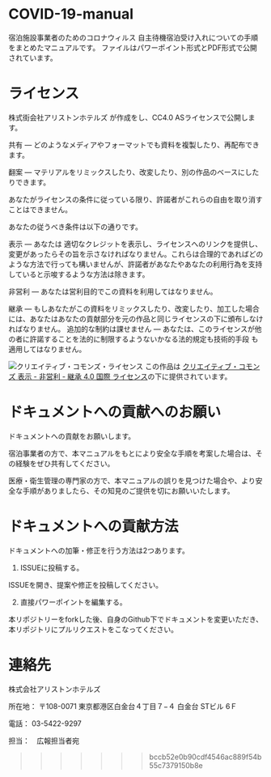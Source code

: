 # COVID-19-manual

宿泊施設事業者のためのコロナウィルス 自主待機宿泊受け入れについての手順をまとめたマニュアルです。
ファイルはパワーポイント形式とPDF形式で公開されています。


# ライセンス

株式街会社アリストンホテルズ が作成をし、CC4.0 ASライセンスで公開します。

共有 — どのようなメディアやフォーマットでも資料を複製したり、再配布できます。

翻案 — マテリアルをリミックスしたり、改変したり、別の作品のベースにしたりできます。

あなたがライセンスの条件に従っている限り、許諾者がこれらの自由を取り消すことはできません。

あなたの従うべき条件は以下の通りです。

表示 — あなたは 適切なクレジットを表示し、ライセンスへのリンクを提供し、変更があったらその旨を示さなければなりません。これらは合理的であればどのような方法で行っても構いませんが、許諾者があなたやあなたの利用行為を支持していると示唆するような方法は除きます。

非営利 — あなたは営利目的でこの資料を利用してはなりません。

継承 — もしあなたがこの資料をリミックスしたり、改変したり、加工した場合には、あなたはあなたの貢献部分を元の作品と同じライセンスの下に頒布しなければなりません。
追加的な制約は課せません — あなたは、このライセンスが他の者に許諾することを法的に制限するようないかなる法的規定も技術的手段 も適用してはなりません。

![クリエイティブ・コモンズ・ライセンス](https://i.creativecommons.org/l/by-nc-sa/4.0/88x31.png "サンプル")
この作品は [クリエイティブ・コモンズ 表示 - 非営利 - 継承 4.0 国際 ライセンス](http://creativecommons.org/licenses/by-nc-sa/4.0/)の下に提供されています。

# ドキュメントへの貢献へのお願い

ドキュメントへの貢献をお願いします。

宿泊事業者の方で、本マニュアルをもとにより安全な手順を考案した場合は、その経験をぜひ共有してください。

医療・衛生管理の専門家の方で、本マニュアルの誤りを見つけた場合や、より安全な手順がありましたら、その知見のご提供を切にお願いいたします。

# ドキュメントへの貢献方法

ドキュメントへの加筆・修正を行う方法は2つあります。

1. ISSUEに投稿する。

ISSUEを開き、提案や修正を投稿してください。

2. 直接パワーポイントを編集する。

本リポジトリーをforkした後、自身のGithub下でドキュメントを変更いただき、本リポジトリにプルリクエストをこなってください。

# 連絡先

株式会社アリストンホテルズ

所在地： 〒108-0071 東京都港区白金台４丁目７−４ 白金台 STビル 6Ｆ

電話： 03-5422-9297

担当：　広報担当者宛
>>>>>>> bccb52e0b90cdf4546ac889f54b55c7379150b8e
